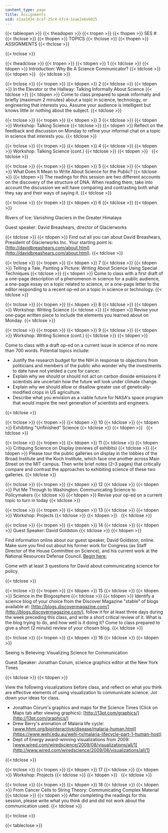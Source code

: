 ```yaml
---
content_type: page
title: Assignments
uid: e1aa143e-bca7-25c4-dfc4-1eae2e6eb025
---
```


{{< tableopen >}}
{{< theadopen >}}
{{< tropen >}}
{{< thopen >}}
SES #
{{< thclose >}}
{{< thopen >}}
TOPICS
{{< thclose >}}
{{< thopen >}}
ASSIGNMENTS
{{< thclose >}}

{{< trclose >}}

{{< theadclose >}}
{{< tropen >}}
{{< tdopen >}}
1
{{< tdclose >}}
{{< tdopen >}}
Introduction: Why Be A Science Communicator?
{{< tdclose >}}
{{< tdopen >}}
 
{{< tdclose >}}

{{< trclose >}}
{{< tropen >}}
{{< tdopen >}}
2
{{< tdclose >}}
{{< tdopen >}}
In the Elevator or the Hallway: Talking Informally About Science
{{< tdclose >}}
{{< tdopen >}}
Come to class prepared to speak informally and briefly (maximum 2 minutes) about a topic in science, technology, or engineering that interests you. Assume your audience is intelligent but knows little or nothing about the subject.
{{< tdclose >}}

{{< trclose >}}
{{< tropen >}}
{{< tdopen >}}
3
{{< tdclose >}}
{{< tdopen >}}
Workshop: Talking Science
{{< tdclose >}}
{{< tdopen >}}
Reflect on the feedback and discussion on Monday to refine your informal chat on a topic in science that interests you.
{{< tdclose >}}

{{< trclose >}}
{{< tropen >}}
{{< tdopen >}}
4
{{< tdclose >}}
{{< tdopen >}}
Workshop: Talking Science (cont.)
{{< tdclose >}}
{{< tdopen >}}
 
{{< tdclose >}}

{{< trclose >}}
{{< tropen >}}
{{< tdopen >}}
5
{{< tdclose >}}
{{< tdopen >}}
What Does It Mean to Write About Science for the Public?
{{< tdclose >}}
{{< tdopen >}}
The readings for this session are two different accounts on the discovery of the structure of DNA. When reading them, take into account the discussion we will have comparing and contrasting both what they say and their ways of saying it.
{{< tdclose >}}

{{< trclose >}}
{{< tropen >}}
{{< tdopen >}}
6
{{< tdclose >}}
{{< tdopen >}}


Rivers of Ice: Vanishing Glaciers in the Greater Himalaya

Guest speaker: David Breashears, director of Glacierworks


{{< tdclose >}}
{{< tdopen >}}
Find out all you can about David Breashears, President of Glacierworks Inc. Your starting point is: [http://davidbreashears.com/about.html](http://davidbreashears.com/about.html).
{{< tdclose >}}

{{< trclose >}}
{{< tropen >}}
{{< tdopen >}}
7
{{< tdclose >}}
{{< tdopen >}}
Telling a Tale, Painting a Picture: Writing About Science Using Special Techniques
{{< tdclose >}}
{{< tdopen >}}
Come to class with a first draft of a one-page description of a phenomenon in science for a public audience, a one-page essay on a topic related to science, or a one-page letter to the editor responding to a recent op-ed on a topic in science or technology.
{{< tdclose >}}

{{< trclose >}}
{{< tropen >}}
{{< tdopen >}}
8
{{< tdclose >}}
{{< tdopen >}}
Workshop: Writing Science
{{< tdclose >}}
{{< tdopen >}}
Revise your one-page written piece to include the elements you learned about on Monday.
{{< tdclose >}}

{{< trclose >}}
{{< tropen >}}
{{< tdopen >}}
9
{{< tdclose >}}
{{< tdopen >}}
Workshop: Writing Science (cont.)
{{< tdclose >}}
{{< tdopen >}}


Come to class with a draft op-ed on a current issue in science of no more than 700 words. Potential topics include:

*   Justify the research budget for the NIH in response to objections from politicians and members of the public who wonder why the investments to date have not yielded a cure for cancer.
*   Explain why we should or should not act on carbon dioxide emissions if scientists are uncertain how the future will look under climate change.
*   Explain why we should allow or disallow greater use of genetically-modified crops in US agriculture.
*   Describe what you envision as a viable future for NASA's space program that would inspire the next generation of scientists and engineers.


{{< tdclose >}}

{{< trclose >}}
{{< tropen >}}
{{< tdopen >}}
10
{{< tdclose >}}
{{< tdopen >}}
Exhibiting "Unfinished" Science
{{< tdclose >}}
{{< tdopen >}}
 
{{< tdclose >}}

{{< trclose >}}
{{< tropen >}}
{{< tdopen >}}
11
{{< tdclose >}}
{{< tdopen >}}
Critiquing Science on Display (reviews of exhibits)
{{< tdclose >}}
{{< tdopen >}}
Please tour the public galleries on display in the lobbies of the Broad Institute and the Koch Institute, which face one another across Main Street on the MIT campus. Then write brief notes (2–3 pages) that critically compare and contrast the approaches to exhibiting science of these two galleries.
{{< tdclose >}}

{{< trclose >}}
{{< tropen >}}
{{< tdopen >}}
12
{{< tdclose >}}
{{< tdopen >}}
Put Me Through to Washington: Communicating Science to Policymakers
{{< tdclose >}}
{{< tdopen >}}
Revise your op-ed on a current topic to turn in today
{{< tdclose >}}

{{< trclose >}}
{{< tropen >}}
{{< tdopen >}}
13
{{< tdclose >}}
{{< tdopen >}}
Workshop: Projects
{{< tdclose >}}
{{< tdopen >}}
 
{{< tdclose >}}

{{< trclose >}}
{{< tropen >}}
{{< tdopen >}}
14
{{< tdclose >}}
{{< tdopen >}}
Guest Speaker: David Goldston
{{< tdclose >}}
{{< tdopen >}}


Find information online about our guest speaker, David Goldston, online. Make sure you find out about his former work for Congress (as Staff Director of the House Committee on Science), and his current work at the National Resources Defense Council. [Begin here:](https://www.nrdc.org/experts/david-goldston)

Come with at least 3 questions for David about communicating science for policy.


{{< tdclose >}}

{{< trclose >}}
{{< tropen >}}
{{< tdopen >}}
15
{{< tdclose >}}
{{< tdopen >}}
Science in the Blogosphere
{{< tdclose >}}
{{< tdopen >}}
Identify a science blog of your choice from the Discover Magazine "stable" of blogs available at: [http://blogs.discovermagazine.com/](http://blogs.discovermagazine.com/), follow it for at least three days during the week preceding this class, and write a short critical review of it. What is the blog trying to do, and how well is it doing it? Come to class prepared to give a short (2 minute) review of your chosen blog.
{{< tdclose >}}

{{< trclose >}}
{{< tropen >}}
{{< tdopen >}}
16
{{< tdclose >}}
{{< tdopen >}}


Seeing is Believing: Visualizing Science for Communication

Guest Speaker: Jonathan Corum, science graphics editor at the New York Times


{{< tdclose >}}
{{< tdopen >}}


View the following visualizations before class, and reflect on what you think are effective elements of using visualization to communicate science. Jot down your ideas for class.

*   Jonathan Corum's graphics and maps for the Science Times (Click on Maps tab after viewing graphics): [http://13pt.com/graphics/](http://13pt.com/graphics/)
*   Drew Berry's animation of Malaria life cycle: [www.hhmi.org/biointeractive/disease/malaria-human.html](https://www.wehi.edu.au/wehi-tv/malaria-lifecycle-part-1-human-host)
*   Dept of Energy award-winning visualizations from 2009: [www.wired.com/wiredscience/2009/08/visualizations/all/1](http://www.wired.com/wiredscience/2009/08/visualizations/all/1)


{{< tdclose >}}

{{< trclose >}}
{{< tropen >}}
{{< tdopen >}}
17
{{< tdclose >}}
{{< tdopen >}}
Workshop: Projects
{{< tdclose >}}
{{< tdopen >}}
 
{{< tdclose >}}

{{< trclose >}}
{{< tropen >}}
{{< tdopen >}}
18
{{< tdclose >}}
{{< tdopen >}}
From Cancer Cells to String Theory: Communicating Complex Material
{{< tdclose >}}
{{< tdopen >}}
After completing the readings for this session, please write what you think did and did not work about the communication used.
{{< tdclose >}}

{{< trclose >}}

{{< tableclose >}}